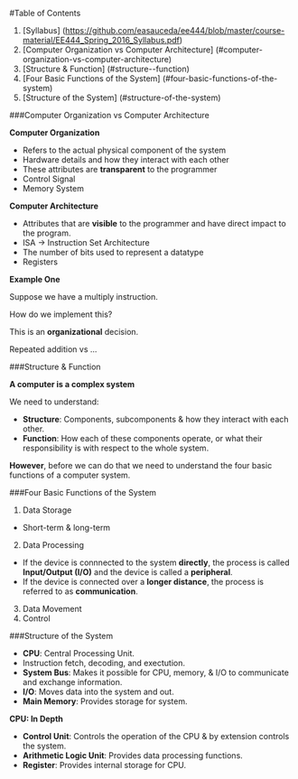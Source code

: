 
#Table of Contents

1. [Syllabus] (https://github.com/easauceda/ee444/blob/master/course-material/EE444_Spring_2016_Syllabus.pdf)
2. [Computer Organization vs Computer Architecture] (#computer-organization-vs-computer-architecture)
3. [Structure & Function] (#structure--function)
4. [Four Basic Functions of the System] (#four-basic-functions-of-the-system)
5. [Structure of the System] (#structure-of-the-system)

###Computer Organization vs Computer Architecture

**Computer Organization**

 - Refers to the actual physical component of the system
 - Hardware details and how they interact with each other
 - These attributes are **transparent** to the programmer
  - Control Signal
  - Memory System

**Computer Architecture**

 - Attributes that are **visible** to the programmer and have direct impact to the program.
  - ISA -> Instruction Set Architecture
  - The number of bits used to represent a datatype
  - Registers

**Example One**

Suppose we have a multiply instruction.

How do we implement this? 

This is an **organizational** decision.

Repeated addition vs ...


###Structure & Function

**A computer is a complex system**

We need to understand:
 - **Structure**: Components, subcomponents & how they interact with each other.
 - **Function**: How each of these components operate, or what their responsibility is with respect to the whole system.

**However**, before we can do that we need to understand the four basic functions of a computer system.

###Four Basic Functions of the System

 1. Data Storage
  - Short-term & long-term
 2. Data Processing
  - If the device is connnected to the system **directly**, the process is called **Input/Output (I/O)** and the device is called a **peripheral**.
  - If the device is connected over a **longer distance**, the process is referred to as **communication**.
 3. Data Movement
 4. Control


###Structure of the System
 - **CPU**: Central Processing Unit.
  - Instruction fetch, decoding, and exectution.
 - **System Bus**: Makes it possible for CPU, memory, & I/O to communicate and exchange information.
 - **I/O**: Moves data into the system and out.
 - **Main Memory**: Provides storage for system.

**CPU: In Depth**

- **Control Unit**: Controls the operation of the CPU & by extension controls the system.
- **Arithmetic Logic Unit**: Provides data processing functions.
- **Register**: Provides internal storage for CPU.









